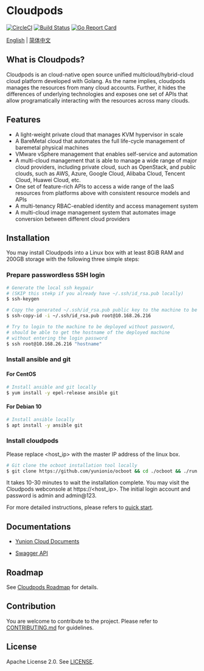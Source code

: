 # Cloudpods

[![CircleCI](https://circleci.com/gh/yunionio/yunioncloud.svg?style=svg)](https://circleci.com/gh/yunionio/yunioncloud) 
[![Build Status](https://travis-ci.com/yunionio/yunioncloud.svg?branch=master)](https://travis-ci.com/yunionio/yunioncloud/branches) 
[![Go Report Card](https://goreportcard.com/badge/github.com/yunionio/yunioncloud)](https://goreportcard.com/report/github.com/yunionio/yunioncloud) 

[English](./README.md) | [简体中文](./README-CN.md)

## What is Cloudpods?

Cloudpods is an cloud-native open source unified multicloud/hybrid-cloud cloud platform developed with Golang. As the name implies, cloudpods manages the resources from many cloud accounts. Further, it hides the differences of underlying technologies and exposes one set of APIs that allow programatically interacting with the resources across many clouds.

## Features

* A light-weight private cloud that manages KVM hypervisor in scale
* A BareMetal cloud that automates the full life-cycle management of baremetal physical machines
* VMware vSphere management that enables self-service and automation
* A multi-cloud management that is able to manage a wide range of major cloud providers, including private cloud, such as OpenStack, and public clouds, such as AWS, Azure, Google Cloud, Alibaba Cloud, Tencent Cloud, Huawei Cloud, etc.
* One set of feature-rich APIs to access a wide range of the IaaS resources from platforms above with consistent resource models and APIs
* A multi-tenancy RBAC-enabled identity and access management system
* A multi-cloud image management system that automates image conversion between different cloud providers

## Installation

You may install Cloudpods into a Linux box with at least 8GiB RAM and 200GB storage with the following three simple steps:

### Prepare passwordless SSH login

```bash
# Generate the local ssh keypair
# (SKIP this stekp if you already have ~/.ssh/id_rsa.pub locally)
$ ssh-keygen

# Copy the generated ~/.ssh/id_rsa.pub public key to the machine to be deployed
$ ssh-copy-id -i ~/.ssh/id_rsa.pub root@10.168.26.216

# Try to login to the machine to be deployed without password,
# should be able to get the hostname of the deployed machine
# without entering the login password
$ ssh root@10.168.26.216 "hostname"
```
### Install ansible and git

#### For CentOS
```bash
# Install ansible and git locally
$ yum install -y epel-release ansible git
```
#### For Debian 10
```bash
# Install ansible locally
$ apt install -y ansible git
```

### Install cloudpods

Please replace <host_ip> with the master IP address of the linux box.

```bash
# Git clone the ocboot installation tool locally
$ git clone https://github.com/yunionio/ocboot && cd ./ocboot && ./run.py <host_ip>
```

It takes 10-30 minutes to wait the installation complete. You may visit the Cloudpods webconsole at https://<host_ip>. The initial login account and password is admin and admin@123.

For more detailed instructions, please refers to [quick start](https://docs.yunion.io/en/docs/quickstart/).

## Documentations

- [Yunion Cloud Documents](https://docs.yunion.io/en)

- [Swagger API](https://docs.yunion.io/en/docs/swagger/)

## Roadmap

See [Cloudpods Roadmap](https://docs.yunion.io/en/docs/roadmap/) for details.

## Contribution

You are welcome to contribute to the project. Please refer to [CONTRIBUTING.md](./CONTRIBUTING.md) for guidelines.

## License

Apache License 2.0. See [LICENSE](./LICENSE).
